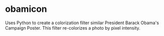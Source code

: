 # obamicon
Uses Python to create a colorization filter similar President Barack Obama's Campaign Poster. This filter re-colorizes a photo by pixel intensity. 

